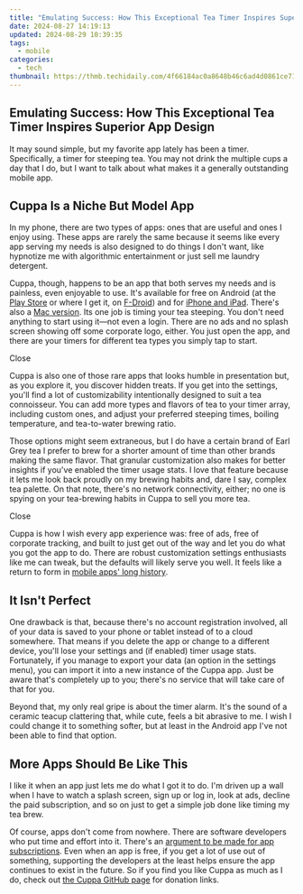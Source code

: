```yaml
---
title: "Emulating Success: How This Exceptional Tea Timer Inspires Superior App Design"
date: 2024-08-27 14:19:13
updated: 2024-08-29 10:39:35
tags:
  - mobile
categories:
  - tech
thumbnail: https://thmb.techidaily.com/4f66184ac0a8648b46c6ad4d0861ce71f7dbc55baf3e5392923e05f30fb00ef3.jpg
---
```


## Emulating Success: How This Exceptional Tea Timer Inspires Superior App Design

It may sound simple, but my favorite app lately has been a timer. Specifically, a timer for steeping tea. You may not drink the multiple cups a day that I do, but I want to talk about what makes it a generally outstanding mobile app.

##  Cuppa Is a Niche But Model App

 In my phone, there are two types of apps: ones that are useful and ones I enjoy using. These apps are rarely the same because it seems like every app serving my needs is also designed to do things I don't want, like hypnotize me with algorithmic entertainment or just sell me laundry detergent.

 Cuppa, though, happens to be an app that both serves my needs and is painless, even enjoyable to use. It's available for free on Android (at the [Play Store](https://www.anrdoezrs.net/links/3607085/type/dlg/sid/UUhtgUeUpU2004180/https://play.google.com/store/apps/details?id=com.nathanatos.Cuppa) or where I get it, on [F-Droid](https://f-droid.org/en/packages/com.nathanatos.Cuppa/)) and for [iPhone and iPad](https://apps.apple.com/us/app/cuppa-tea-timer/id1241458171). There's also a [Mac version](https://apps.apple.com/us/app/cuppa-tea-timer/id1297865739). Its one job is timing your tea steeping. You don't need anything to start using it—not even a login. There are no ads and no splash screen showing off some corporate logo, either. You just open the app, and there are your timers for different tea types you simply tap to start.

Close 

 Cuppa is also one of those rare apps that looks humble in presentation but, as you explore it, you discover hidden treats. If you get into the settings, you'll find a lot of customizability intentionally designed to suit a tea connoisseur. You can add more types and flavors of tea to your timer array, including custom ones, and adjust your preferred steeping times, boiling temperature, and tea-to-water brewing ratio.

 Those options might seem extraneous, but I do have a certain brand of Earl Grey tea I prefer to brew for a shorter amount of time than other brands making the same flavor. That granular customization also makes for better insights if you've enabled the timer usage stats. I love that feature because it lets me look back proudly on my brewing habits and, dare I say, complex tea palette. On that note, there's no network connectivity, either; no one is spying on your tea-brewing habits in Cuppa to sell you more tea.

Close 

 Cuppa is how I wish every app experience was: free of ads, free of corporate tracking, and built to just get out of the way and let you do what you got the app to do. There are robust customization settings enthusiasts like me can tweak, but the defaults will likely serve you well. It feels like a return to form in [mobile apps' long history](https://digital-screen-recording.techidaily.com/updated-the-ez-grabber-user-manual-in-a-nutshell-for-2024/).

##  It Isn't Perfect

 One drawback is that, because there's no account registration involved, all of your data is saved to your phone or tablet instead of to a cloud somewhere. That means if you delete the app or change to a different device, you'll lose your settings and (if enabled) timer usage stats. Fortunately, if you manage to export your data (an option in the settings menu), you can import it into a new instance of the Cuppa app. Just be aware that's completely up to you; there's no service that will take care of that for you.

 Beyond that, my only real gripe is about the timer alarm. It's the sound of a ceramic teacup clattering that, while cute, feels a bit abrasive to me. I wish I could change it to something softer, but at least in the Android app I've not been able to find that option.

##  More Apps Should Be Like This

 I like it when an app just lets me do what I got it to do. I'm driven up a wall when I have to watch a splash screen, sign up or log in, look at ads, decline the paid subscription, and so on just to get a simple job done like timing my tea brew.

 Of course, apps don't come from nowhere. There are software developers who put time and effort into it. There's an [argument to be made for app subscriptions](https://facebook-video-recording.techidaily.com/updated-prevent-video-playback-issues-in-android-apps-for-2024/). Even when an app is free, if you get a lot of use out of something, supporting the developers at the least helps ensure the app continues to exist in the future. So if you find you like Cuppa as much as I do, check out [the Cuppa GitHub page](https://github.com/ncosgray/cuppa%5Fmobile) for donation links.

<ins class="adsbygoogle"
     style="display:block"
     data-ad-format="autorelaxed"
     data-ad-client="ca-pub-7571918770474297"
     data-ad-slot="1223367746"></ins>



<ins class="adsbygoogle"
     style="display:block"
     data-ad-client="ca-pub-7571918770474297"
     data-ad-slot="8358498916"
     data-ad-format="auto"
     data-full-width-responsive="true"></ins>
